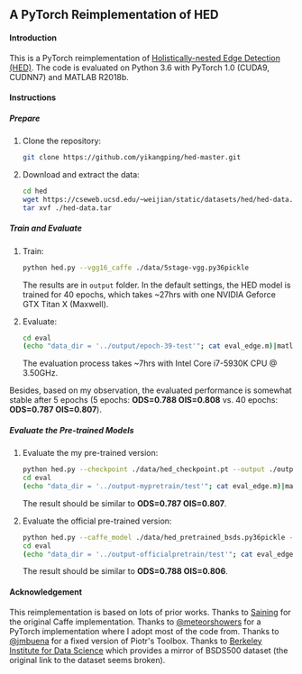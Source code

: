 ## A PyTorch Reimplementation of HED

#### Introduction

This is a PyTorch reimplementation of [Holistically-nested Edge Detection (HED)](https://arxiv.org/abs/1504.06375). The code is evaluated on Python 3.6 with PyTorch 1.0 (CUDA9, CUDNN7) and MATLAB R2018b.

#### Instructions

##### Prepare

1. Clone the repository:

   ```bash
   git clone https://github.com/yikangping/hed-master.git
   ```

2. Download and extract the data:

   ```bash
   cd hed
   wget https://cseweb.ucsd.edu/~weijian/static/datasets/hed/hed-data.tar
   tar xvf ./hed-data.tar
   ```

##### Train and Evaluate

1. Train:

   ```bash
   python hed.py --vgg16_caffe ./data/5stage-vgg.py36pickle
   ```

   The results are in `output` folder. In the default settings, the HED model is trained for 40 epochs, which takes ~27hrs with one NVIDIA Geforce GTX Titan X (Maxwell). 

2. Evaluate:

   ```bash
   cd eval
   (echo "data_dir = '../output/epoch-39-test'"; cat eval_edge.m)|matlab -nodisplay -nodesktop -nosplash
   ```

   The evaluation process takes ~7hrs with Intel Core i7-5930K CPU @ 3.50GHz.

Besides, based on my observation, the evaluated performance is somewhat stable after 5 epochs (5 epochs: **ODS=0.788 OIS=0.808** vs. 40 epochs: **ODS=0.787 OIS=0.807**).

##### Evaluate the Pre-trained Models

1. Evaluate the my pre-trained version:

   ```bash
   python hed.py --checkpoint ./data/hed_checkpoint.pt --output ./output-mypretrain --test
   cd eval
   (echo "data_dir = '../output-mypretrain/test'"; cat eval_edge.m)|matlab -nodisplay -nodesktop -nosplash
   ```

   The result should be similar to **ODS=0.787 OIS=0.807**.

2. Evaluate the official pre-trained version:

   ```bash
   python hed.py --caffe_model ./data/hed_pretrained_bsds.py36pickle --output ./output-officialpretrain --test
   cd eval
   (echo "data_dir = '../output-officialpretrain/test'"; cat eval_edge.m)|matlab -nodisplay -nodesktop -nosplash
   ```

   The result should be similar to **ODS=0.788 OIS=0.806**.

#### Acknowledgement

This reimplementation is based on lots of prior works. Thanks to [Saining](https://github.com/s9xie/hed) for the original Caffe implementation. Thanks to [@meteorshowers](https://github.com/meteorshowers/hed-pytorch) for a PyTorch implementation where I adopt most of the code from. Thanks to [@jmbuena](https://github.com/jmbuena/toolbox.badacost.public) for a fixed version of Piotr's Toolbox. Thanks to [Berkeley Institute for Data Science](https://github.com/BIDS/BSDS500) which provides a mirror of BSDS500 dataset (the original link to the dataset seems broken).
